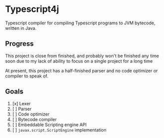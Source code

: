 # Typescript4j
Typescript compiler for compiling Typescript programs to JVM bytecode, written in Java.

## Progress
This project is close from finished, and probably won't be finished any time
soon due to my lack of ability to focus on a single project for a long time
  
At present, this project has a half-finished parser and no code optimizer or
compiler to speak of.

## Goals
1. [x] Lexer
2. [ ] Parser
3. [ ] Code optimizer
4. [ ] Bytecode compiler
5. [ ] Embeddable Scripting engine API
6. [ ] `javax.script.ScriptEngine` implementation